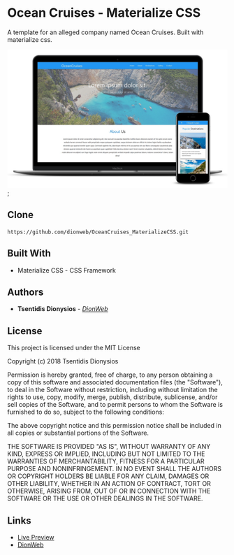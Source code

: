 # Ocean Cruises - Materialize CSS
A template for an alleged company named Ocean Cruises. Built with materialize css.

![alt text](https://raw.githubusercontent.com/dionweb/OceanCruises_MaterializeCSS/master/mockup.jpg?token=AmkVicA7GL7H9akOEOA2UEzRJ5GbcX5pks5b4vKUwA%3D%3D);

## Clone
```
https://github.com/dionweb/OceanCruises_MaterializeCSS.git
```


## Built With

* Materialize CSS - CSS Framework


## Authors

* **Tsentidis Dionysios** - *[DionWeb](http://www.dionweb.me/)*


## License

This project is licensed under the MIT License

Copyright (c) 2018 Tsentidis Dionysios

Permission is hereby granted, free of charge, to any person obtaining a copy of this software and associated documentation files (the "Software"), to deal in the Software without restriction, including without limitation the rights to use, copy, modify, merge, publish, distribute, sublicense, and/or sell copies of the Software, and to permit persons to whom the Software is furnished to do so, subject to the following conditions:

The above copyright notice and this permission notice shall be included in all copies or substantial portions of the Software.

THE SOFTWARE IS PROVIDED "AS IS", WITHOUT WARRANTY OF ANY KIND, EXPRESS OR IMPLIED, INCLUDING BUT NOT LIMITED TO THE WARRANTIES OF MERCHANTABILITY, FITNESS FOR A PARTICULAR PURPOSE AND NONINFRINGEMENT. IN NO EVENT SHALL THE AUTHORS OR COPYRIGHT HOLDERS BE LIABLE FOR ANY CLAIM, DAMAGES OR OTHER LIABILITY, WHETHER IN AN ACTION OF CONTRACT, TORT OR OTHERWISE, ARISING FROM, OUT OF OR IN CONNECTION WITH THE SOFTWARE OR THE USE OR OTHER DEALINGS IN THE SOFTWARE.

## Links
* [Live Preview](https://dionysiostsentidis.github.io/OceanCruises_MaterializeCSS/) 
* [DionWeb](http://www.dionweb.me/)
